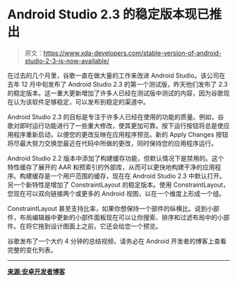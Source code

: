 # Android Studio 2.3 的稳定版本现已推出

> 原文：<https://www.xda-developers.com/stable-version-of-android-studio-2-3-is-now-available/>

在过去的几个月里，谷歌一直在做大量的工作来改进 Android Studio。该公司在去年 12 月中旬发布了 Android Studio 2.3 的第一个测试版，昨天他们发布了 2.3 的稳定版本。这一重大更新增加了许多人已经在测试版中测试的内容，因为谷歌现在认为该软件足够稳定，可以发布到稳定的渠道中。

Android Studio 2.3 的目标是专注于许多人已经在使用的功能的质量。例如，谷歌对即时运行功能进行了一些重大修改，使其更加可靠。按下运行按钮将总是使应用程序重新启动，以便您的更改反映在应用程序预览。新的 Apply Changes 按钮将尽最大努力交换您最近在代码中所做的更改，同时保持您的应用程序运行。

Android Studio 2.2 版本中添加了构建缓存功能，但默认情况下是禁用的。这个特性缓存了展开的 AAR 和预索引的外部库，从而可以更快地构建干净的应用程序。构建缓存是一个用户范围的缓存，现在在 Android Studio 2.3 中默认打开。另一个新特性是增加了 ConstraintLayout 的稳定版本。使用 ConstraintLayout，您现在可以双向链接两个或更多的 Android 视图，以在一个维度上形成一个组。

ConstraintLayout 甚至支持比率，如果你想保持一个部件的纵横比。说到小部件，布局编辑器中更新的小部件面板现在可以让你搜索、排序和过滤布局中的小部件。在将它拖到设计图面上之前，它还会给您一个预览。

谷歌发布了一个大约 4 分钟的总结视频，请务必在 Android 开发者的博客上查看完整的变化列表。

* * *

[**来源:安卓开发者博客**](https://android-developers.googleblog.com/2017/03/android-studio-2-3.html)